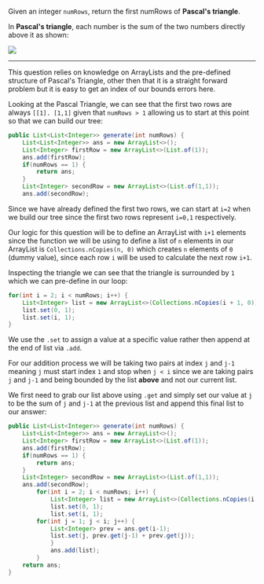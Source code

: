 Given an integer `numRows`, return the first numRows of **Pascal's triangle**.

In **Pascal's triangle**, each number is the sum of the two numbers directly above it as shown:

![](https://upload.wikimedia.org/wikipedia/commons/0/0d/PascalTriangleAnimated2.gif)
***
This question relies on knowledge on ArrayLists and the pre-defined structure of Pascal's Triangle, other then that it is a straight forward problem but it is easy to get an index of our bounds errors here.

Looking at the Pascal Triangle, we can see that the first two rows are always `[[1]. [1,1]` given that `numRows > 1` allowing us to start at this point so that we can build our tree:
```java
public List<List<Integer>> generate(int numRows) {
	List<List<Integer>> ans = new ArrayList<>();
	List<Integer> firstRow = new ArrayList<>(List.of(1));
	ans.add(firstRow);
	if(numRows == 1) {
		return ans;
	}
	List<Integer> secondRow = new ArrayList<>(List.of(1,1));
	ans.add(secondRow);
```
Since we have already defined the first two rows, we can start at `i=2` when we build our tree since the first two rows represent `i=0,1` respectively. 

Our logic for this question will be to define an ArrayList with `i+1` elements since the function we will be using to define a list of `n` elements in our ArrayList is `Collections.nCopies(n, 0)` which creates `n` elements of `0` (dummy value), since each row `i` will be used to calculate the next row `i+1`.

Inspecting the triangle we can see that the triangle is surrounded by `1` which we can pre-define in our loop:
```java
for(int i = 2; i < numRows; i++) {
	List<Integer> list = new ArrayList<>(Collections.nCopies(i + 1, 0));
	list.set(0, 1);
	list.set(i, 1);
}
```
We use the `.set` to assign a value at a specific value rather then append at the end of list via `.add`.

For our addition process we will be taking two pairs at index `j` and `j-1` meaning `j` must start index `1` and stop when `j < i` since we are taking pairs `j` and `j-1` and being bounded by the list **above** and not our current list.

We first need to grab our list above using `.get` and simply set our value at `j` to be the sum of `j` and `j-1` at the previous list and append this final list to our answer:
```java
public List<List<Integer>> generate(int numRows) {
	List<List<Integer>> ans = new ArrayList<>();
	List<Integer> firstRow = new ArrayList<>(List.of(1));
	ans.add(firstRow);
	if(numRows == 1) {
		return ans;
	}
	List<Integer> secondRow = new ArrayList<>(List.of(1,1));
	ans.add(secondRow);
		for(int i = 2; i < numRows; i++) {
			List<Integer> list = new ArrayList<>(Collections.nCopies(i + 1, 0));
			list.set(0, 1);
			list.set(i, 1);
		for(int j = 1; j < i; j++) {
			List<Integer> prev = ans.get(i-1);
			list.set(j, prev.get(j-1) + prev.get(j));
			}
			ans.add(list);
		}
	return ans;
}
```
